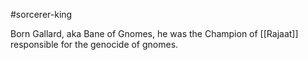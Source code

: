 #sorcerer-king 

Born Gallard, aka Bane of Gnomes, he was the Champion of [[Rajaat]] responsible for the genocide of gnomes.